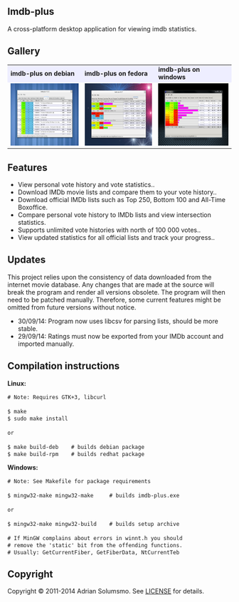 ## Imdb-plus

A cross-platform desktop application for viewing imdb statistics.

## Gallery

<table>
 <tr>
  <td bgcolor="#EEEEFF"><b>imdb-plus on debian</b></td>
  <td bgcolor="#EEEEFF"><b>imdb-plus on fedora</b></td>
  <td bgcolor="#EEEEFF"><b>imdb-plus on windows</b></td>
 <tr>
  <td>
   <img width="210" height="140" 
    src="https://github.com/honeymustard/imdb-plus/raw/master/local/ss-debian.png" 
    alt="imdb-plus on debian"
   />
  </td>
  <td>
   <img width="210" height="140" 
    src="https://github.com/honeymustard/imdb-plus/raw/master/local/ss-fedora.png" 
    alt="imdb-plus on fedora"
   />
  </td>
  <td>
   <img width="210" height="140" 
    src="https://github.com/honeymustard/imdb-plus/raw/master/local/ss-windows.png" 
    alt="imdb-plus on windows"
   />
  </td>
 </tr>
</table>

## Features

* View personal vote history and vote statistics..
* Download IMDb movie lists and compare them to your vote history..
* Download official IMDb lists such as Top 250, Bottom 100 and All-Time Boxoffice.
* Compare personal vote history to IMDb lists and view intersection statistics.
* Supports unlimited vote histories with north of 100 000 votes..
* View updated statistics for all official lists and track your progress..

## Updates

This project relies upon the consistency of data downloaded from the internet movie database. 
Any changes that are made at the source will break the program and render all versions obsolete. 
The program will then need to be patched manually. Therefore, some current features might be 
omitted from future versions without notice.

* 30/09/14: Program now uses libcsv for parsing lists, should be more stable.
* 29/09/14: Ratings must now be exported from your IMDb account and imported manually.

## Compilation instructions

**Linux:**

    # Note: Requires GTK+3, libcurl
    
    $ make
    $ sudo make install

    or

    $ make build-deb    # builds debian package
    $ make build-rpm    # builds redhat package
    
**Windows:**

    # Note: See Makefile for package requirements
    
    $ mingw32-make mingw32-make     # builds imdb-plus.exe

    or

    $ mingw32-make mingw32-build    # builds setup archive

    # If MinGW complains about errors in winnt.h you should 
    # remove the 'static' bit from the offending functions.
    # Usually: GetCurrentFiber, GetFiberData, NtCurrentTeb
    
## Copyright

Copyright &copy; 2011-2014 Adrian Solumsmo. See [LICENSE](https://github.com/honeymustard/imdb-plus/blob/master/LICENSE) for details.

